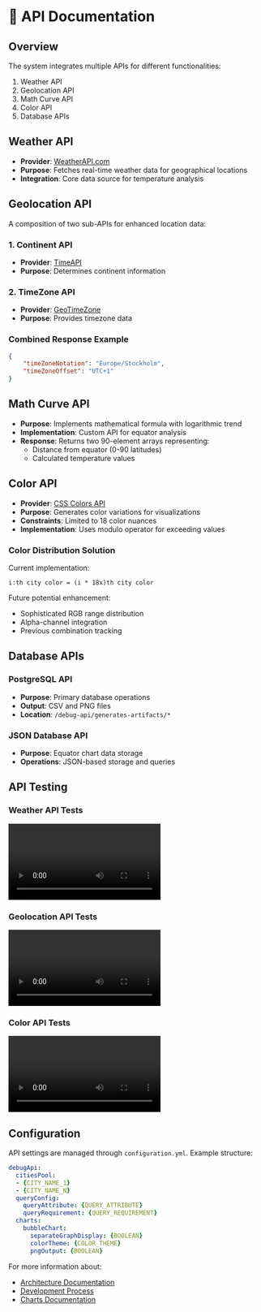 # 🔌 API Documentation

## Overview
The system integrates multiple APIs for different functionalities:
1. Weather API
2. Geolocation API
3. Math Curve API
4. Color API
5. Database APIs

## Weather API
- **Provider**: [WeatherAPI.com](https://www.weatherapi.com/login.aspx)
- **Purpose**: Fetches real-time weather data for geographical locations
- **Integration**: Core data source for temperature analysis

## Geolocation API
A composition of two sub-APIs for enhanced location data:

### 1. Continent API
- **Provider**: [TimeAPI](https://timeapi.io/swagger/index.html)
- **Purpose**: Determines continent information

### 2. TimeZone API
- **Provider**: [GeoTimeZone](https://www.geotimezone.com/)
- **Purpose**: Provides timezone data

### Combined Response Example
```json
{
    "timeZoneNotation": "Europe/Stockholm",
    "timeZoneOffset": "UTC+1"
}
```

## Math Curve API
- **Purpose**: Implements mathematical formula with logarithmic trend
- **Implementation**: Custom API for equator analysis
- **Response**: Returns two 90-element arrays representing:
  - Distance from equator (0-90 latitudes)
  - Calculated temperature values

## Color API
- **Provider**: [CSS Colors API](https://www.csscolorsapi.com/)
- **Purpose**: Generates color variations for visualizations
- **Constraints**: Limited to 18 color nuances
- **Implementation**: Uses modulo operator for exceeding values

### Color Distribution Solution
Current implementation:
```
i:th city color = (i * 18x)th city color
```

Future potential enhancement:
- Sophisticated RGB range distribution
- Alpha-channel integration
- Previous combination tracking

## Database APIs

### PostgreSQL API
- **Purpose**: Primary database operations
- **Output**: CSV and PNG files
- **Location**: `/debug-api/generates-artifacts/*`

### JSON Database API
- **Purpose**: Equator chart data storage
- **Operations**: JSON-based storage and queries

## API Testing

### Weather API Tests
![api-weather-tests](../docs/readme-videos/api-tests-weather.mp4)

### Geolocation API Tests
![api-geolocation-tests](../docs/readme-videos/api-tests-geolocation.mp4)

### Color API Tests
![api-color-tests](../docs/readme-videos/api-tests-color-theme.mp4)

## Configuration
API settings are managed through `configuration.yml`. Example structure:

```yaml
debugApi:
  citiesPool:
  - {CITY_NAME_1}
  - {CITY_NAME_N}
  queryConfig:
    queryAttribute: {QUERY_ATTRIBUTE}
    queryRequirement: {QUERY_REQUIREMENT}
  charts:
    bubbleChart:
      separateGraphDisplay: {BOOLEAN}
      colorTheme: {COLOR_THEME}
      pngOutput: {BOOLEAN}
```

For more information about:
- [Architecture Documentation](./README-ARCHITECTURE.md)
- [Development Process](./README-DEVELOPMENT-PROCESS.md)
- [Charts Documentation](./README-CHARTS.md) 